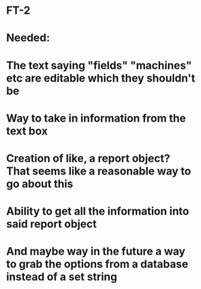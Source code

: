 # FT-2
#
# Needed:
# The text saying "fields" "machines" etc are editable which they shouldn't be
# Way to take in information from the text box
# Creation of like, a report object? That seems like a reasonable way to go about this
# Ability to get all the information into said report object
# And maybe way in the future a way to grab the options from a database instead of a set string